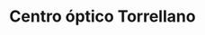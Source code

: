 ---
title: "Centro óptico Torrellano"
url: /torrellano/centro-optico-torrellano-2/
shop: audífonos
---